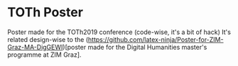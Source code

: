 # TOTh Poster
Poster made for the TOTh2019 conference (code-wise, it's a bit of hack)
It's related design-wise to the (https://github.com/latex-ninja/Poster-for-ZIM-Graz-MA-DigGEWI)[poster made for the Digital Humanities master's programme at ZIM Graz].
